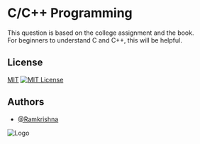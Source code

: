 # C/C++ Programming

This question is based on the college assignment and the book.  
For beginners to understand C and C++, this will be helpful.



## License

[MIT](https://choosealicense.com/licenses/mit/)
[![MIT License](https://img.shields.io/badge/License-MIT-green.svg)](https://choosealicense.com/licenses/mit/)


## Authors

- [@Ramkrishna](https://www.github.com/ramkrishnajha5)


![Logo](https://www.pngitem.com/pimgs/m/355-3559358_c-and-c-logo-hd-png-download.png)

